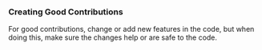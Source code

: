 ### Creating Good Contributions
For good contributions, change or add new features in the code, but when doing this, make sure the changes help or are safe to the code.

